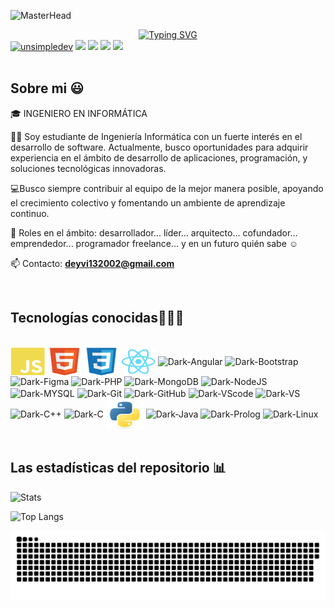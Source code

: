 ![MasterHead](https://github.com/DarkCode21/DarkCode21/blob/main/img/banner.png)

<div align="center">
 <a href="https://github.com/DarkCode21">
  <img src="https://readme-typing-svg.demolab.com?font=Fira+Code&size=28&duration=3000&pause=500&center=true&vCenter=true&width=435&lines=%e2%9c%a8+Deyvi+Villegas+%e2%9c%a8;%f0%9f%93%9a+Software+Developer+%f0%9f%92%bb;Welcome+To+My+Profile+%f0%9f%91%80" alt="Typing SVG" />
 </a>
</div>

<div> 
 <a href="https://fb.com/deyvirolan.villegasolano.9" target="blank"><img src="https://img.shields.io/badge/Facebook-1877F2?style=for-the-badge&logo=facebook&logoColor=white" alt="unsimpledev"  /></a>
  <a href="https://www.instagram.com/deyvi_v_/" target="_blank"><img src="https://img.shields.io/badge/-Instagram-%23E4405F?style=for-the-badge&logo=instagram&logoColor=white" target="_blank"></a> 
  <a href="https://www.youtube.com/channel/UC9b7tarQuSeAN2ozPAeuY6w" target="_blank"><img src="https://img.shields.io/badge/YouTube-FF0000?style=for-the-badge&logo=youtube&logoColor=white" target="_blank"></a>      <a href = "mailto:deyvi132002@gmail.com"><img src="https://img.shields.io/badge/-Gmail-%23333?style=for-the-badge&logo=gmail&logoColor=white" target="_blank"></a>        <a href="https://www.linkedin.com/in/deyvi-villegas/" target="_blank"><img src="https://img.shields.io/badge/-LinkedIn-%230077B5?style=for-the-badge&logo=linkedin&logoColor=white" target="_blank"></a> 
</div>

<br>
<h2>Sobre mi 😃</h2>
<!--Intro start-->

<p align="left">
🎓 INGENIERO EN INFORMÁTICA

👨‍🎓 Soy estudiante de Ingeniería Informática con un fuerte interés en el desarrollo de software. Actualmente, busco oportunidades para adquirir experiencia en el ámbito de desarrollo de aplicaciones, programación, y soluciones tecnológicas innovadoras.

💻Busco siempre contribuir al equipo de la mejor manera posible, apoyando el    crecimiento colectivo y fomentando un ambiente de aprendizaje continuo.

📝 Roles en el ámbito: desarrollador... líder... arquitecto... cofundador... emprendedor... programador freelance... y en un futuro quién sabe ☺️

📫 Contacto: **deyvi132002@gmail.com**
<!--Intro end-->
  </p>
<br>

<h2 >Tecnologías conocidas👨🏻‍💻</h2>

<div style="display: inline_block"><br>
  <img align="center" alt="Dark-Js" height="45" width="55" src="https://raw.githubusercontent.com/devicons/devicon/master/icons/javascript/javascript-plain.svg">
  <img align="center" alt="Dark-HTML" height="45" width="55" src="https://raw.githubusercontent.com/devicons/devicon/master/icons/html5/html5-original.svg">
  <img align="center" alt="Dark-CSS" height="45" width="55" src="https://raw.githubusercontent.com/devicons/devicon/master/icons/css3/css3-original.svg">
  <img align="center" alt="Dark-React" height="45" width="55" src="https://raw.githubusercontent.com/devicons/devicon/master/icons/react/react-original.svg">
  <img align="center" alt="Dark-Angular" height="55" width="60" src="https://cdn.jsdelivr.net/gh/devicons/devicon@latest/icons/angular/angular-original.svg"> 
  <img align="center" alt="Dark-Bootstrap" height="50" width="55" src="https://cdn.jsdelivr.net/gh/devicons/devicon@latest/icons/bootstrap/bootstrap-original.svg"> 
  <img align="center" alt="Dark-Figma" height="40" width="50" src="https://cdn.jsdelivr.net/gh/devicons/devicon@latest/icons/figma/figma-original.svg">    
  <img align="center" alt="Dark-PHP" height="50" width="60" src="https://cdn.jsdelivr.net/gh/devicons/devicon@latest/icons/php/php-original.svg">  
  <img align="center" alt="Dark-MongoDB" height="40" width="45" src="https://cdn.jsdelivr.net/gh/devicons/devicon@latest/icons/mongodb/mongodb-original.svg">    
  <img align="center" alt="Dark-NodeJS" height="55" width="55" src="https://cdn.jsdelivr.net/gh/devicons/devicon@latest/icons/nodejs/nodejs-original-wordmark.svg"> 
  <img align="center" alt="Dark-MYSQL" height="50" width="55" src="https://cdn.jsdelivr.net/gh/devicons/devicon@latest/icons/mysql/mysql-original-wordmark.svg"> 
  <img align="center" alt="Dark-Git" height="45" width="55" src="https://cdn.jsdelivr.net/gh/devicons/devicon@latest/icons/git/git-original.svg">
  <img align="center" alt="Dark-GitHub" height="45" width="55" src="https://cdn.jsdelivr.net/gh/devicons/devicon@latest/icons/github/github-original.svg">
  <img align="center" alt="Dark-VScode" height="40" width="50" src="https://cdn.jsdelivr.net/gh/devicons/devicon@latest/icons/vscode/vscode-original.svg">
  <img align="center" alt="Dark-VS" height="40" width="50" src="https://cdn.jsdelivr.net/gh/devicons/devicon@latest/icons/visualstudio/visualstudio-original.svg">
  <img align="center" alt="Dark-C++" height="50" width="60" src="https://cdn.jsdelivr.net/gh/devicons/devicon@latest/icons/cplusplus/cplusplus-original.svg">
  <img align="center" alt="Dark-C" height="50" width="60" src="https://cdn.jsdelivr.net/gh/devicons/devicon@latest/icons/c/c-original.svg">
  <img align="center" alt="Dark-Python" height="50" width="60" src="https://raw.githubusercontent.com/devicons/devicon/master/icons/python/python-original.svg">
  <img align="center" alt="Dark-Java" height="50" width="60" src="https://cdn.jsdelivr.net/gh/devicons/devicon@latest/icons/java/java-original.svg">
  <img align="center" alt="Dark-Prolog" height="50" width="60" src="https://cdn.jsdelivr.net/gh/devicons/devicon@latest/icons/prolog/prolog-original.svg">
  <img align="center" alt="Dark-Linux" height="50" width="60" src="https://cdn.jsdelivr.net/gh/devicons/devicon@latest/icons/linux/linux-original.svg">
</div>

<br>
  <h2 >Las estadísticas del repositorio 📊</h2>
 
 ![Stats](https://github-readme-stats.vercel.app/api?username=DarkCode21&include_all_commits=true&count_private=true&show_icons=true&line_height=20&theme=radical)

  ![Top Langs](https://github-readme-stats.vercel.app/api/top-langs/?username=DarkCode21&langs_count=8&theme=radical)

 <picture>
  <source media="(prefers-color-scheme: dark)" srcset="https://raw.githubusercontent.com/DarkCode21/DarkCode21/output/github-contribution-grid-snake-dark.svg">
  <source media="(prefers-color-scheme: light)" srcset="https://raw.githubusercontent.com/DarkCode21/DarkCode21/output/github-contribution-grid-snake.svg">
  <img alt="github contribution grid snake animation" src="https://raw.githubusercontent.com/DarkCode21/DarkCode21/output/github-contribution-grid-snake.svg">
</picture>
